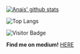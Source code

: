 [![Anais' github stats](https://github-readme-stats.vercel.app/api?username=naistangz&show_icons=true&theme=synthwave)](https://github.com/naistangz/github-readme-stats)

![Top Langs](https://github-readme-stats.vercel.app/api/top-langs/?username=naistangz&hide=TeX&layout=compact)

![Visitor Badge](https://visitor-badge.laobi.icu/badge?page_id=naistangz.naistangz)
<!--START_SECTION:waka-->
          
<!--END_SECTION:waka-->

**Find me on medium!** [HERE](https://medium.com/@naistangz/building-a-ci-cd-pipeline-for-a-node-js-app-with-docker-and-jenkins-ee6db6e70d25)

